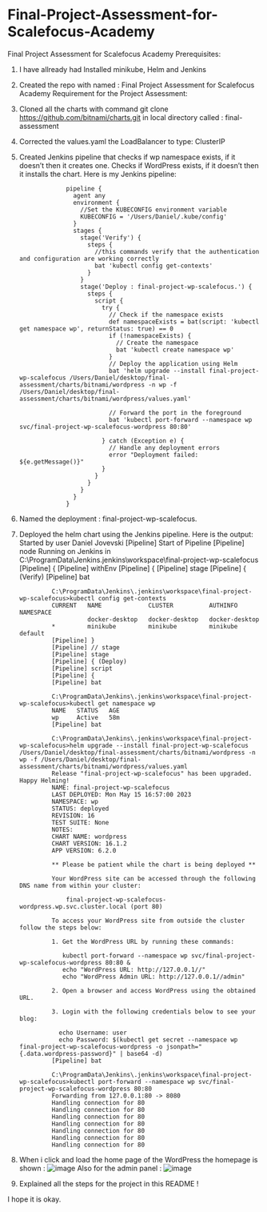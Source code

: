 # Final-Project-Assessment-for-Scalefocus-Academy
Final Project Assessment for Scalefocus Academy
Prerequisites:
1. I have allready had Installed minikube, Helm and Jenkins
2. Created the repo with named : Final Project Assessment for Scalefocus Academy
Requirement for the Project Assessment:
1. Cloned all the charts with command git clone https://github.com/bitnami/charts.git in local directory called : final-assessment
2. Corrected the values.yaml the LoadBalancer to type: ClusterIP
3. Created  Jenkins pipeline that checks if wp namespace exists, if it doesn’t then it creates one. Checks if WordPress exists, if it doesn’t then it installs the chart.
  Here is my Jenkins pipeline: 
  
                    pipeline {
                      agent any
                      environment {
                        //Set the KUBECONFIG environment variable
                        KUBECONFIG = '/Users/Daniel/.kube/config' 
                      }
                      stages {
                        stage('Verify') {
                          steps {
                            //this commands verify that the authentication and configuration are working correctly
                            bat 'kubectl config get-contexts'
                          }
                        }
                        stage('Deploy : final-project-wp-scalefocus.') {
                          steps {
                            script {
                              try {
                                // Check if the namespace exists
                                def namespaceExists = bat(script: 'kubectl get namespace wp', returnStatus: true) == 0
                                if (!namespaceExists) {
                                  // Create the namespace
                                  bat 'kubectl create namespace wp'
                                }
                                // Deploy the application using Helm
                                bat 'helm upgrade --install final-project-wp-scalefocus /Users/Daniel/desktop/final-assessment/charts/bitnami/wordpress -n wp -f /Users/Daniel/desktop/final-assessment/charts/bitnami/wordpress/values.yaml'

                                // Forward the port in the foreground
                                bat 'kubectl port-forward --namespace wp svc/final-project-wp-scalefocus-wordpress 80:80'

                              } catch (Exception e) {
                                // Handle any deployment errors
                                error "Deployment failed: ${e.getMessage()}"
                              }
                            }
                          }
                        }
                      }
                    }


4. Named the deployment : final-project-wp-scalefocus.
5. Deployed the helm chart using the Jenkins pipeline. Here is the output: 
                Started by user Daniel Jovevski
                [Pipeline] Start of Pipeline
                [Pipeline] node
                Running on Jenkins in C:\ProgramData\Jenkins\.jenkins\workspace\final-project-wp-scalefocus
                [Pipeline] {
                [Pipeline] withEnv
                [Pipeline] {
                [Pipeline] stage
                [Pipeline] { (Verify)
                [Pipeline] bat

                C:\ProgramData\Jenkins\.jenkins\workspace\final-project-wp-scalefocus>kubectl config get-contexts 
                CURRENT   NAME             CLUSTER          AUTHINFO         NAMESPACE
                          docker-desktop   docker-desktop   docker-desktop   
                *         minikube         minikube         minikube         default
                [Pipeline] }
                [Pipeline] // stage
                [Pipeline] stage
                [Pipeline] { (Deploy)
                [Pipeline] script
                [Pipeline] {
                [Pipeline] bat

                C:\ProgramData\Jenkins\.jenkins\workspace\final-project-wp-scalefocus>kubectl get namespace wp 
                NAME   STATUS   AGE
                wp     Active   58m
                [Pipeline] bat

                C:\ProgramData\Jenkins\.jenkins\workspace\final-project-wp-scalefocus>helm upgrade --install final-project-wp-scalefocus /Users/Daniel/desktop/final-assessment/charts/bitnami/wordpress -n wp -f /Users/Daniel/desktop/final-assessment/charts/bitnami/wordpress/values.yaml 
                Release "final-project-wp-scalefocus" has been upgraded. Happy Helming!
                NAME: final-project-wp-scalefocus
                LAST DEPLOYED: Mon May 15 16:57:00 2023
                NAMESPACE: wp
                STATUS: deployed
                REVISION: 16
                TEST SUITE: None
                NOTES:
                CHART NAME: wordpress
                CHART VERSION: 16.1.2
                APP VERSION: 6.2.0

                ** Please be patient while the chart is being deployed **

                Your WordPress site can be accessed through the following DNS name from within your cluster:

                    final-project-wp-scalefocus-wordpress.wp.svc.cluster.local (port 80)

                To access your WordPress site from outside the cluster follow the steps below:

                1. Get the WordPress URL by running these commands:

                   kubectl port-forward --namespace wp svc/final-project-wp-scalefocus-wordpress 80:80 &
                   echo "WordPress URL: http://127.0.0.1//"
                   echo "WordPress Admin URL: http://127.0.0.1//admin"

                2. Open a browser and access WordPress using the obtained URL.

                3. Login with the following credentials below to see your blog:

                  echo Username: user
                  echo Password: $(kubectl get secret --namespace wp final-project-wp-scalefocus-wordpress -o jsonpath="{.data.wordpress-password}" | base64 -d)
                [Pipeline] bat

                C:\ProgramData\Jenkins\.jenkins\workspace\final-project-wp-scalefocus>kubectl port-forward --namespace wp svc/final-project-wp-scalefocus-wordpress 80:80 
                Forwarding from 127.0.0.1:80 -> 8080
                Handling connection for 80
                Handling connection for 80
                Handling connection for 80
                Handling connection for 80
                Handling connection for 80
                Handling connection for 80
                Handling connection for 80
6. When i click and load the home page of the WordPress the homepage is shown : 
![image](https://github.com/Daniel-AnTra/Final-Project-Assessment-for-Scalefocus-Academy/assets/121831389/c6f1e9d7-4feb-4f4e-8398-fc3a8438a841)
   Also for the admin panel : 
![image](https://github.com/Daniel-AnTra/Final-Project-Assessment-for-Scalefocus-Academy/assets/121831389/d6e763e9-ede7-4e5c-aaae-1f08d4481705)
7. Explained all the steps for the project in this README ! 


I hope it is okay. 


